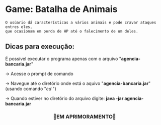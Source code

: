 # Game: Batalha de Animais
    O usúario dá características a vários animais e pode cravar ataques entres eles,
    que ocasionam em perda de HP até o falecimento de um deles.

## Dicas para execução:
É possível executar o programa apenas com o arquivo "**agencia-bancaria.jar**"

-> Acesse o prompt de comando

-> Navegue até o diretório onde está o aquivo "**agencia-bancaria.jar**" (usando comando "*cd <nome-diretorio>*")
    
-> Quando estiver no diretório do arquivo digite: **java -jar agencia-bancaria.jar**

<h3 align="center">🚧EM APRIMORAMENTO🚧</h3> 